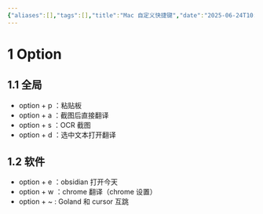 ```yaml
---
{"aliases":[],"tags":[],"title":"Mac 自定义快捷键","date":"2025-06-24T10:05:37+08:00","date_modify":"2025-06-25T19:24:52+08:00","dg-publish":true,"permalink":"/__Publish__/01_技术/Mac 自定义快捷键/","dgPassFrontmatter":true,"created":"2025-06-24T10:05:37+08:00","updated":"2025-06-25T19:24:52+08:00"}
---
```



# 1 Option

## 1.1 全局

- option + p ：粘贴板
- option + a ：截图后直接翻译
- option + s ：OCR 截图
- option + d ：选中文本打开翻译

## 1.2 软件

- option + e ：obsidian 打开今天
- option + w ：chrome 翻译（chrome 设置）
- option + ~ : Goland 和 cursor 互跳
